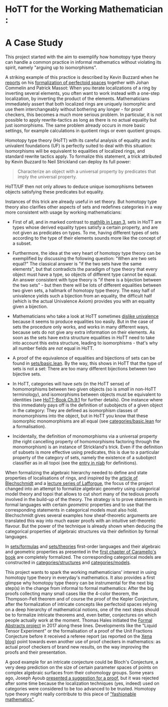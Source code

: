 # HoTT for the Working Mathematician : 

# A Case Study

This project started with the aim to exemplify how homotopy type theory can handle a common practice in informal mathematics without violating its spirit, namely "arguing up to isomorphisms".

A striking example of this practice is described by Kevin Buzzard when he [reports](https://www.icms.org.uk/downloads/bigproof/Buzzard.pdf) on his [formalization of perfectoid spaces](https://leanprover-community.github.io/lean-perfectoid-spaces/) together with Johan Commelin and Patrick Massot: When you iterate localizations of a ring by inverting several elements, you often want to work instead with a one-step localization, by inverting the product of the elements. Mathematicians immediately assert that both localized rings are uniquely isomorphic and use them interchangeably without bothering any longer - for proof checkers, this becomes a much more serious problem. In particular, it is not possible to apply rewrite-tactics as long as there is no actual equality but just isomorphisms. The same problem already occurs in more basic settings, for example calculations in quotient rings or even quotient groups. 

Homotopy type theory (HoTT) with its careful analysis of equality and its univalent foundations (UF) is perfectly suited to deal with this situation: Isomorphisms will be equivalent to equalities of localized rings, and standard rewrite tactics apply. To formalize this statement, a trick attributed by Kevin Buzzard to Neil Strickland can deploy its full power: 
> Characterize an object with a universal property by predicates that imply the universal property.

HoTT/UF then not only allows to deduce unique isomorphisms between objects satisfying these predicates but equality.

Instances of this trick are already useful in set theory. But homotopy type theory also clarifies other aspects of sets and redefines categories in a way more consistent with usage by working mathematicians: 
* First of all, and in marked contrast to [mathlib in Lean 3](https://leanprover-community.github.io/mathlib-overview.html), sets in HoTT are types whose derived equality types satisfy a certain property, and are not given as predicates on types. To me, having different types of sets according to the type of their elements sounds more like the concept of a subset. 

* Furthermore, the idea at the very heart of homotopy type theory can be exemplified by discussing the following question: "When are two sets equal?" The classical answer is "if the two sets have the same elements", but that contradicts the paradigm of type theory that every object must have a type, so objects of different type cannot be equal. An answer consistent with type theory is "if there is a bijection between the two sets" - but then there will be lots of different equalities between two given sets, a hallmark of homotopy type theory. The easy half of univalence yields such a bijection from an equality, the difficult half (which is the actual Univalence Axiom) provides you with an equality given a bijection.

* Mathematicians who take a look at HoTT sometimes [dislike univalence](https://xenaproject.wordpress.com/2020/02/09/where-is-the-fashionable-mathematics/) because it seems to produce equalities too easily. But in the case of sets the procedure only works, and works in many different ways, because sets do not give any extra information on their elements. As soon as the sets have extra structure equalities in HoTT need to take into account this extra structure, leading to isomorphisms - that's why all number fields are *not* equal in HoTT.

* A proof of the equivalence of equalities and bijections of sets can be found in [sets/basic.lean](https://github.com/theckl/HoTT-Case-Study/blob/master/src/sets/basic.lean). By the way, this shows in HoTT that the type of sets is not a set: There are too many different bijections between two bijective sets.  

* In HoTT, categories will have *sets* (in the HoTT sense) of homomorphisms between two given objects (so is *small* in non-HoTT terminology), and isomorphisms between objects must be equivalent to identities (see [HoTT-Book,Ch.9.1](https://hott.github.io/book/hott-online-1355-g95ed534.pdf) for further details). One instance where this immediately pays off is the definition of subobjects of a given object in the category: They are defined as isomorphism classes of monomorphisms into the object, but in HoTT you know that these isomorphic monomorphisms are all equal (see [categories/basic.lean](https://github.com/theckl/HoTT-Case-Study/blob/master/src/categories/basic.lean) for a formalisation). 

* Incidentally, the definition of monomorphisms via a universal property (the right cancelling property of homomorphisms factoring through the monomorphism) is an instance of Strickland's trick. Even if the definition of subsets is more effective using predicates, this is due to a particular property of the category of sets, namely the existence of a subobject classifier as in all topoi (see the [entry in nlab](https://ncatlab.org/nlab/show/subobject+classifier) for definitions). 

When formalizing the algebraic hierarchy needed to define and state properties of localisations of rings, and inspired by the [article of Blechschmidt](https://arxiv.org/abs/2111.03685) and a [lecture series of Lafforgue](https://warwick.ac.uk/fac/sci/maths/research/events/events2021-22/toposesasbridges/), the focus of the project changed into an attempt to formalize algebraic geometry using categorical model theory and topoi that allows to cut short many of the tedious proofs involved in the build-up of the theory. The strategy is to prove statements in formal languages with certain *geometric* properties and to use that the corresponding statements in categorical models must also hold. Blechschmidt gives several examples how sheaf-theoretic arguments are translated this way into much easier proofs with an intuitive set-theoretic flavour. But the power of the technique is already shown when deducing the categorical properties of algebraic structures via their definition by formal languages. 

In [sets/formulas](https://github.com/theckl/HoTT-Case-Study/blob/master/src/sets/formulas.lean) and [sets/theories](https://github.com/theckl/HoTT-Case-Study/blob/master/src/sets/theories.lean) first-order languages and their algebraic and geometric properties as presented in the [first chapter of Caramello's book](https://doi.org/10.1093/oso/9780198758914.003.0003) are completely formalized. The corresponding categorical models are constructed in [categories/structures](https://github.com/theckl/HoTT-Case-Study/blob/master/src/categories/structures.lean) and [categories/models](https://github.com/theckl/HoTT-Case-Study/blob/master/src/categories/models.lean).


This project wants to spark the working mathematicians' interest in using homotopy type theory in everyday's mathematics. It also provides a first glimpse why homotopy type theory can be instrumental for the next big step(s) in the change from informal to formal mathematics: After the big proofs collecting many small cases like the 4-color theorem, the Thompson-Feit theorem and of course the proof of the Kepler Conjecture, after the formalization of intricate concepts like perfectoid spaces relying on a deep hierarchy of mathematical notions, one of the next steps should be to formalize intricate theorems and, even better, conjectures on which people actually work at the moment. Thomas Hales initiated the [Formal Abstracts project](https://formalabstracts.github.io/) in 2017 along these lines. Developments like the "Liquid Tensor Experiment" or the formalisation of a proof of the Unit Fractions Conjecture before it received a referee report (as reported on the [Xena blog](https://xenaproject.wordpress.com/2023/01/08/lean-2022-round-up/)) point towards even another use of proof checkers in mathematics: as actual proof checkers of brand new results, on the way improving the proofs and their presentation.

A good example for an intricate conjecture could be Bloch's Conjecture, a very deep prediction on the size of certain parameter spaces of points on complex algebraic surfaces from their cohomology groups. Some years ago, Joseph Ayoub [presented a suggestion for a proof](https://www.youtube.com/watch?v=DIZHXXIH25E), but it was rejected after some time because the localization techniques (yes, indeed) used on categories were considered to be too advanced to be trusted. Homotopy type theory might really contribute to this piece of ["fashionable mathematics"](https://xenaproject.wordpress.com/2020/02/09/where-is-the-fashionable-mathematics/).
